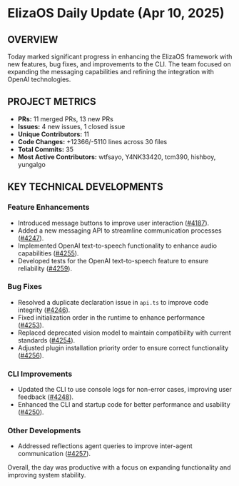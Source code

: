 # ElizaOS Daily Update (Apr 10, 2025)

## OVERVIEW 
Today marked significant progress in enhancing the ElizaOS framework with new features, bug fixes, and improvements to the CLI. The team focused on expanding the messaging capabilities and refining the integration with OpenAI technologies.

## PROJECT METRICS
- **PRs:** 11 merged PRs, 13 new PRs
- **Issues:** 4 new issues, 1 closed issue
- **Unique Contributors:** 11
- **Code Changes:** +12366/-5110 lines across 30 files
- **Total Commits:** 35
- **Most Active Contributors:** wtfsayo, Y4NK33420, tcm390, hishboy, yungalgo

## KEY TECHNICAL DEVELOPMENTS

### Feature Enhancements
- Introduced message buttons to improve user interaction ([#4187](https://github.com/elizaos/eliza/pull/4187)).
- Added a new messaging API to streamline communication processes ([#4247](https://github.com/elizaos/eliza/pull/4247)).
- Implemented OpenAI text-to-speech functionality to enhance audio capabilities ([#4255](https://github.com/elizaos/eliza/pull/4255)).
- Developed tests for the OpenAI text-to-speech feature to ensure reliability ([#4259](https://github.com/elizaos/eliza/pull/4259)).

### Bug Fixes
- Resolved a duplicate declaration issue in `api.ts` to improve code integrity ([#4246](https://github.com/elizaos/eliza/pull/4246)).
- Fixed initialization order in the runtime to enhance performance ([#4253](https://github.com/elizaos/eliza/pull/4253)).
- Replaced deprecated vision model to maintain compatibility with current standards ([#4254](https://github.com/elizaos/eliza/pull/4254)).
- Adjusted plugin installation priority order to ensure correct functionality ([#4256](https://github.com/elizaos/eliza/pull/4256)).

### CLI Improvements
- Updated the CLI to use console logs for non-error cases, improving user feedback ([#4248](https://github.com/elizaos/eliza/pull/4248)).
- Enhanced the CLI and startup code for better performance and usability ([#4250](https://github.com/elizaos/eliza/pull/4250)).

### Other Developments
- Addressed reflections agent queries to improve inter-agent communication ([#4257](https://github.com/elizaos/eliza/pull/4257)). 

Overall, the day was productive with a focus on expanding functionality and improving system stability.